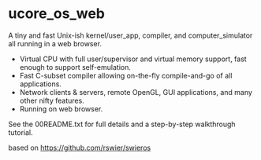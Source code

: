 ucore_os_web
=======
A tiny and fast Unix-ish kernel/user_app, compiler, and computer_simulator all running in a web browser.

- Virtual CPU with full user/supervisor and virtual memory support, fast enough to support self-emulation.
- Fast C-subset compiler allowing on-the-fly compile-and-go of all applications.
- Network clients & servers, remote OpenGL, GUI applications, and many other nifty features.
- Running on web browser.

See the 00README.txt for full details and a step-by-step walkthrough tutorial.

based on https://github.com/rswier/swieros
